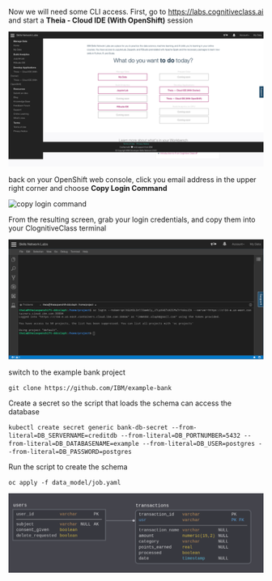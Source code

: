 Now we will need some CLI access.  First, go to https://labs.cognitiveclass.ai and start a **Theia - Cloud IDE (With OpenShift)** session

![cognitiveclass](../.gitbook/generic/cognitiveclass.png)

back on your OpenShift web console, click you email address in the upper right corner and choose **Copy Login Command**

![copy login command](logincommand.png)

From the resulting screen, grab your login credentials, and copy them into your ClognitiveClass terminal

![clusterlogin](../.gitbook/generic/clusterlogin.png)

switch to the example bank project

```
git clone https://github.com/IBM/example-bank
```

Create a secret so the script that loads the schema can access the database

```
kubectl create secret generic bank-db-secret --from-literal=DB_SERVERNAME=creditdb --from-literal=DB_PORTNUMBER=5432 --from-literal=DB_DATABASENAME=example --from-literal=DB_USER=postgres --from-literal=DB_PASSWORD=postgres
```

Run the script to create the schema

```
oc apply -f data_model/job.yaml
```

![schema](https://raw.githubusercontent.com/IBM/example-bank/main/images/schema-1.png)

